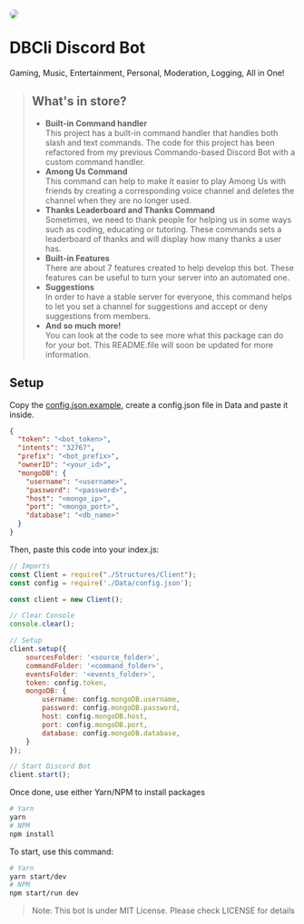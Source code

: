 # <img src="https://cdn.discordapp.com/avatars/881172367898976277/d5446ca4d9af309e63bd22101d44af3b.png?size=128" style="border-radius: 50%"><br><br><b>DBCli Discord Bot</b>

Gaming, Music, Entertainment, Personal, Moderation, Logging, All in One!

> ## <b>What's in store?</b>
> - <b>Built-in Command handler</b><br>
This project has a built-in command handler that handles both slash and text commands. The code for this project has been refactored from my previous Commando-based Discord Bot with a custom command handler.
> - <b>Among Us Command</b><br>
This command can help to make it easier to play Among Us with friends by creating a corresponding voice channel and deletes the channel when they are no longer used.
> - <b>Thanks Leaderboard and Thanks Command</b><br>
Sometimes, we need to thank people for helping us in some ways such as coding, educating or tutoring. These commands sets a leaderboard of thanks and will display how many thanks a user has.
> - <b>Built-in Features</b><br>
There are about 7 features created to help develop this bot. These features can be useful to turn your server into an automated one.
> - <b>Suggestions</b><br>
In order to have a stable server for everyone, this command helps to let you set a channel for suggestions and accept or deny suggestions from members.
> - <b>And so much more!</b><br>
You can look at the code to see more what this package can do for your bot. This README.file will soon be updated for more information.

## Setup

Copy the [config.json.example]('src/Data/config.json.example'), create a config.json file in Data and paste it inside.

```json
{
  "token": "<bot_token>",
  "intents": "32767",
  "prefix": "<bot_prefix>",
  "ownerID": "<your_id>",
  "mongoDB": {
    "username": "<username>",
    "password": "<password>",
    "host": "<mongo_ip>",
    "port": "<mongo_port>",
    "database": "<db_name>"
  }
}
```

Then, paste this code into your index.js:
```javascript
// Imports
const Client = require("./Structures/Client");
const config = require('./Data/config.json');

const client = new Client();

// Clear Console
console.clear();

// Setup
client.setup({
    sourcesFolder: '<source_folder>',
    commandFolder: '<command_folder>',
    eventsFolder: '<events_folder>',
    token: config.token,
    mongoDB: {
        username: config.mongoDB.username,
        password: config.mongoDB.password,
        host: config.mongoDB.host,
        port: config.mongoDB.port,
        database: config.mongoDB.database,
    }
});

// Start Discord Bot
client.start();
```

Once done, use either Yarn/NPM to install packages

```bash
# Yarn
yarn
# NPM
npm install
```

To start, use this command:

```bash
# Yarn
yarn start/dev
# NPM
npm start/run dev
```

> Note: This bot is under MIT License. Please check LICENSE for details
